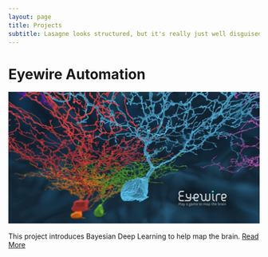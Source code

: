 ```yaml
---
layout: page
title: Projects
subtitle: Lasagne looks structured, but it's really just well disguised spaghetti
---
```


# Eyewire Automation
![](/img/eyewire.jpg)

This project introduces Bayesian Deep Learning to help map the brain. [Read More](/projects/eyewire/)
